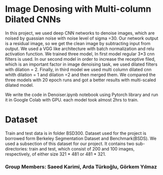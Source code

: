 # Image Denosing with Multi-column Dilated CNNs

In this project, we used deep CNN networks to denoise images, which are noised by guassian noise with noise level of sigma =30. Our network output is a residual image, so we get the clean image by subtracting input from output. We used a VGG like architecture with batch normalization and relu activation function. We trained three model, In first model regular 3*3 cnn filters is used. In our second model in order to increase the receptive filed, which is an important factor in image denoising task, we used dilated filters with dilation = 2. Finally, in third model we used multi column dilated cnn whith dilation = 1 and dilation =2 and then merged them. We compared the three models with 20 epoch runs and got a better results with multi-scaled dilated model.

We write the code in Denoiser.ipynb notebook using Pytorch library and run it in Google Colab with GPU. each model took almost 2hrs to train.

# Dataset
Train and test data is in folder BSD300. Dataset used for the project is borrowed form Berkeley Segmentation Dataset and Benchmark(BSDS). We used a subsection of this dataset for our project. It contains two sub-directories: train and test, which consist of 200 and 100 images, respectively, of either size 321 * 481 or 481 * 321.

### Group Members: Saeed Karimi, Arda Türkoğlu, Görkem Yılmaz
